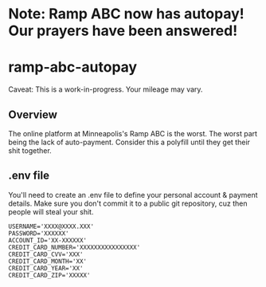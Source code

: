 # Note: Ramp ABC now has autopay!  Our prayers have been answered!

# ramp-abc-autopay



Caveat: This is a work-in-progress.  Your mileage may vary.

## Overview
The online platform at Minneapolis's Ramp ABC is the worst.  The worst part being the lack of auto-payment. Consider this a polyfill until they get their shit together.

## .env file
You'll need to create an .env file to define your personal account & payment details.  Make sure you don't commit it to a public git repository, cuz then people will steal your shit.

```
USERNAME='XXXX@XXXX.XXX'
PASSWORD='XXXXXX'
ACCOUNT_ID='XX-XXXXXX'
CREDIT_CARD_NUMBER='XXXXXXXXXXXXXXXX'
CREDIT_CARD_CVV='XXX'
CREDIT_CARD_MONTH='XX'
CREDIT_CARD_YEAR='XX'
CREDIT_CARD_ZIP='XXXXX'
```
